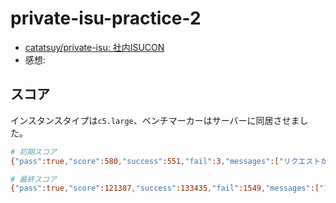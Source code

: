 # private-isu-practice-2

- [catatsuy/private-isu: 社内ISUCON](https://github.com/catatsuy/private-isu)
- 感想: 

## スコア

インスタンスタイプは`c5.large`、ベンチマーカーはサーバーに同居させました。

```bash
# 初期スコア
{"pass":true,"score":580,"success":551,"fail":3,"messages":["リクエストがタイムアウトしました (POST /login)"]}

# 最終スコア
{"pass":true,"score":121387,"success":133435,"fail":1549,"messages":["1ページに表示される画像の数が足りません (GET /)","1ページに表示される画像の数が足りません (GET /posts)"]}
```
